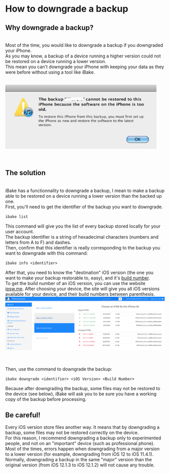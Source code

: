 # How to downgrade a backup

## Why downgrade a backup?

<br>
Most of the time, you would like to downgrade a backup if you downgraded your iPhone.<br>
As you may know, a backup of a device running a higher version could not be restored on a device running a lower version.<br>
This mean you can't downgrade your iPhone with keeping your data as they were before without using a tool like iBake.<br>
<br>

![Error](https://github.com/Maxmad68/iBake/blob/master/Tutorial/Images/erroritunes.png)<br>

<br>

## The solution
<br>
iBake has a functionnality to downgrade a backup, I mean to make a backup able to be restored on a device running a lower version than the backed up one.<br>
First, you'll need to get the identifier of the backup you want to downgrade.

    ibake list
  
This command will give you the list of every backup stored locally for your user account.<br>
The backup identifier is a string of hexadecimal characters (numbers and letters from A to F) and dashes.<br>
Then, confirm that this identifier is really corresponding to the backup you want to downgrade with this command:

    ibake info <identifier>
  

After that, you need to know the "destination" iOS version (the one you want to make your backup restorable to, easy), and it's <u>build number</u>.<br>
To get the build number of an iOS version, you can use the website [ipsw.me](https://ipsw.me). After choosing your device, the site will give you all iOS versions available for your device, and their build numbers between parenthesis.<br>
![Error](https://github.com/Maxmad68/iBake/blob/master/Tutorial/Images/ipswme.png)<br>
<br>

<br>
Then, use the command to downgrade the backup:

    ibake downgrade <identifier> <iOS Version> <Build Number>
  


Because after downgrading the backup, some files may not be restored to the device (see below), iBake will ask you to be sure you have a working copy of the backup before processing.<br>


## Be careful!

Every iOS version store files another way. It means that by downgrading a backup, some files may not be restored correctly on the device.<br>
For this reason, I recommend downgrading a backup only to experimented people, and not on an "important" device (such as professional phone).<br>
Most of the times, errors happen when downgrading from a major version to a lower version (for example, downgrading from iOS 12 to iOS 11.4.1).<br>
Normally, downgrading a backup in the same "major" version than the original version (from iOS 12.1.3 to iOS 12.1.2) will not cause any trouble.

